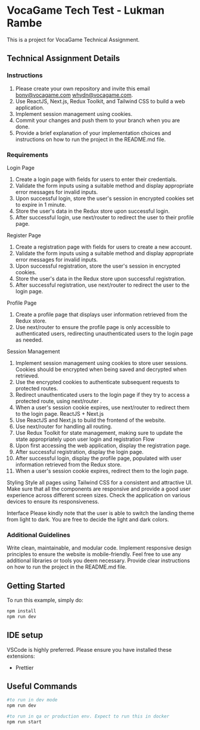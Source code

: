 # VocaGame Tech Test - Lukman Rambe

This is a project for VocaGame Technical Assignment.

## Technical Assignment Details ##

### Instructions ###

1. Please create your own repository and invite this email bony@vocagame.com whydn@vocagame.com.
2. Use ReactJS, Next.js, Redux Toolkit, and Tailwind CSS to build a web application.
3. Implement session management using cookies.
4. Commit your changes and push them to your branch when you are done.
5. Provide a brief explanation of your implementation choices and instructions on how to run the project in the README.md file.

### Requirements ###

Login Page
1. Create a login page with fields for users to enter their credentials.
2. Validate the form inputs using a suitable method and display appropriate error messages for invalid inputs.
3. Upon successful login, store the user's session in encrypted cookies set to expire in 1 minute.
4. Store the user's data in the Redux store upon successful login.
5. After successful login, use next/router to redirect the user to their profile page.

Register Page
1. Create a registration page with fields for users to create a new account.
2. Validate the form inputs using a suitable method and display appropriate error messages for invalid inputs.
3. Upon successful registration, store the user's session in encrypted cookies.
4. Store the user's data in the Redux store upon successful registration.
5. After successful registration, use next/router to redirect the user to the login page.

Profile Page
1. Create a profile page that displays user information retrieved from the Redux store.
2. Use next/router to ensure the profile page is only accessible to authenticated users, redirecting unauthenticated users to the
login page as needed.

Session Management
1. Implement session management using cookies to store user sessions. Cookies should be encrypted when being saved and
decrypted when retrieved.
2. Use the encrypted cookies to authenticate subsequent requests to protected routes.
3. Redirect unauthenticated users to the login page if they try to access a protected route, using next/router .
4. When a user's session cookie expires, use next/router to redirect them to the login page.
ReactJS + Next.js
1. Use ReactJS and Next.js to build the frontend of the website.
2. Use next/router for handling all routing.
3. Use Redux Toolkit for state management, making sure to update the state appropriately upon user login and registration
Flow
1. Upon first accessing the web application, display the registration page.
2. After successful registration, display the login page.
3. After successful login, display the profile page, populated with user information retrieved from the Redux store.
4. When a user's session cookie expires, redirect them to the login page.

Styling
Style all pages using Tailwind CSS for a consistent and attractive UI.
Make sure that all the components are responsive and provide a good user experience across different screen sizes.
Check the application on various devices to ensure its responsiveness.

Interface
Please kindly note that the user is able to switch the landing theme from light to dark. You are free to decide the light and dark
colors.

### Additional Guidelines ###
Write clean, maintainable, and modular code.
Implement responsive design principles to ensure the website is mobile-friendly.
Feel free to use any additional libraries or tools you deem necessary.
Provide clear instructions on how to run the project in the README.md file.

## Getting Started

To run this example, simply do:

```sh
npm install
npm run dev
```

## IDE setup

VSCode is highly preferred. Please ensure you have installed these extensions:

- Prettier

## Useful Commands

```sh
#to run in dev mode
npm run dev

#to run in qa or production env. Expect to run this in docker
npm run start
```
